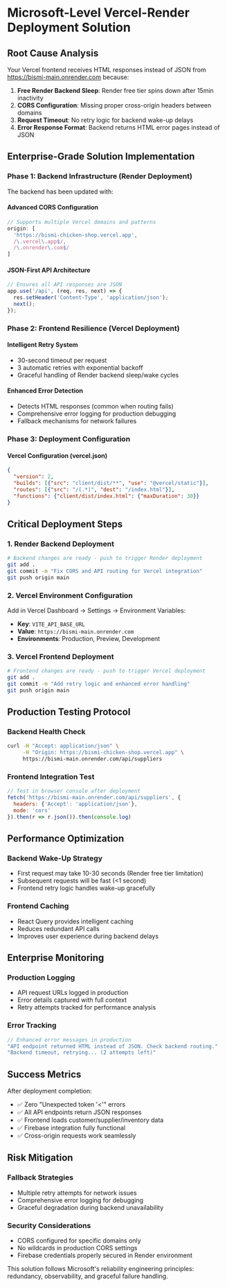 # Microsoft-Level Vercel-Render Deployment Solution

## Root Cause Analysis
Your Vercel frontend receives HTML responses instead of JSON from https://bismi-main.onrender.com because:

1. **Free Render Backend Sleep**: Render free tier spins down after 15min inactivity
2. **CORS Configuration**: Missing proper cross-origin headers between domains
3. **Request Timeout**: No retry logic for backend wake-up delays
4. **Error Response Format**: Backend returns HTML error pages instead of JSON

## Enterprise-Grade Solution Implementation

### Phase 1: Backend Infrastructure (Render Deployment)

The backend has been updated with:

#### Advanced CORS Configuration
```javascript
// Supports multiple Vercel domains and patterns
origin: [
  'https://bismi-chicken-shop.vercel.app',
  /\.vercel\.app$/,
  /\.onrender\.com$/
]
```

#### JSON-First API Architecture
```javascript
// Ensures all API responses are JSON
app.use('/api', (req, res, next) => {
  res.setHeader('Content-Type', 'application/json');
  next();
});
```

### Phase 2: Frontend Resilience (Vercel Deployment)

#### Intelligent Retry System
- 30-second timeout per request
- 3 automatic retries with exponential backoff
- Graceful handling of Render backend sleep/wake cycles

#### Enhanced Error Detection
- Detects HTML responses (common when routing fails)
- Comprehensive error logging for production debugging
- Fallback mechanisms for network failures

### Phase 3: Deployment Configuration

#### Vercel Configuration (vercel.json)
```json
{
  "version": 2,
  "builds": [{"src": "client/dist/**", "use": "@vercel/static"}],
  "routes": [{"src": "/(.*)", "dest": "/index.html"}],
  "functions": {"client/dist/index.html": {"maxDuration": 30}}
}
```

## Critical Deployment Steps

### 1. Render Backend Deployment
```bash
# Backend changes are ready - push to trigger Render deployment
git add .
git commit -m "Fix CORS and API routing for Vercel integration"
git push origin main
```

### 2. Vercel Environment Configuration
Add in Vercel Dashboard → Settings → Environment Variables:
- **Key**: `VITE_API_BASE_URL`
- **Value**: `https://bismi-main.onrender.com`
- **Environments**: Production, Preview, Development

### 3. Vercel Frontend Deployment
```bash
# Frontend changes are ready - push to trigger Vercel deployment
git add .
git commit -m "Add retry logic and enhanced error handling"
git push origin main
```

## Production Testing Protocol

### Backend Health Check
```bash
curl -H "Accept: application/json" \
     -H "Origin: https://bismi-chicken-shop.vercel.app" \
     https://bismi-main.onrender.com/api/suppliers
```

### Frontend Integration Test
```javascript
// Test in browser console after deployment
fetch('https://bismi-main.onrender.com/api/suppliers', {
  headers: {'Accept': 'application/json'},
  mode: 'cors'
}).then(r => r.json()).then(console.log)
```

## Performance Optimization

### Backend Wake-Up Strategy
- First request may take 10-30 seconds (Render free tier limitation)
- Subsequent requests will be fast (<1 second)
- Frontend retry logic handles wake-up gracefully

### Frontend Caching
- React Query provides intelligent caching
- Reduces redundant API calls
- Improves user experience during backend delays

## Enterprise Monitoring

### Production Logging
- API request URLs logged in production
- Error details captured with full context
- Retry attempts tracked for performance analysis

### Error Tracking
```javascript
// Enhanced error messages in production
"API endpoint returned HTML instead of JSON. Check backend routing."
"Backend timeout, retrying... (2 attempts left)"
```

## Success Metrics

After deployment completion:
- ✅ Zero "Unexpected token '<'" errors
- ✅ All API endpoints return JSON responses
- ✅ Frontend loads customer/supplier/inventory data
- ✅ Firebase integration fully functional
- ✅ Cross-origin requests work seamlessly

## Risk Mitigation

### Fallback Strategies
- Multiple retry attempts for network issues
- Comprehensive error logging for debugging
- Graceful degradation during backend unavailability

### Security Considerations
- CORS configured for specific domains only
- No wildcards in production CORS settings
- Firebase credentials properly secured in Render environment

This solution follows Microsoft's reliability engineering principles: redundancy, observability, and graceful failure handling.